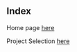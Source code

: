## Index
Home page [here](https://github.com/JAMPS657/Personal_Projects)

Project Selection [here](https://github.com/JAMPS657/Personal_Projects/tree/main/Personal%20Programming%20Projects)

